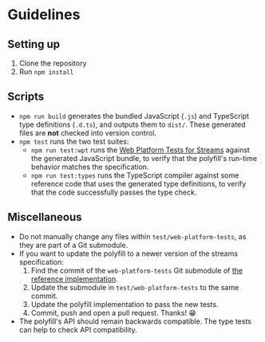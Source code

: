 # Guidelines

## Setting up

1. Clone the repository
1. Run `npm install`

## Scripts

- `npm run build` generates the bundled JavaScript (`.js`) and TypeScript type definitions (`.d.ts`), and outputs them to `dist/`. These generated files are **not** checked into version control.
- `npm test` runs the two test suites:
  - `npm run test:wpt` runs the [Web Platform Tests for Streams][wpt-streams] against the generated JavaScript bundle, to verify that the polyfill's run-time behavior matches the specification.
  - `npm run test:types` runs the TypeScript compiler against some reference code that uses the generated type definitions, to verify that the code successfully passes the type check.

## Miscellaneous

- Do not manually change any files within `test/web-platform-tests`, as they are part of a Git submodule.
- If you want to update the polyfill to a newer version of the streams specification:
  1. Find the commit of the `web-platform-tests` Git submodule of [the reference implementation][ref-impl].
  1. Update the submodule in `test/web-platform-tests` to the same commit.
  1. Update the polyfill implementation to pass the new tests.
  1. Commit, push and open a pull request. Thanks! 😁
- The polyfill's API should remain backwards compatible.
  The type tests can help to check API compatibility.

[wpt-streams]: https://github.com/web-platform-tests/wpt/tree/master/streams/
[ref-impl]: https://github.com/whatwg/streams/tree/master/reference-implementation/
